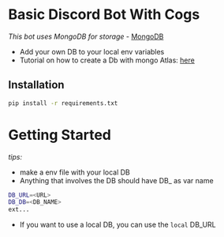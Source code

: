 # Basic Discord Bot With Cogs

*This bot uses MongoDB for storage* - [MongoDB](https://www.mongodb.com/)
- Add your own DB to your local env variables
- Tutorial on how to create a Db with mongo Atlas: [here](https://www.mongodb.com/docs/atlas/getting-started/)

## Installation

```bash
pip install -r requirements.txt
```

# Getting Started

*tips:*
- make a env file with your local DB
- Anything that involves the DB should have DB_ as var name 
```bash
DB_URL=<URL>
DB_DB=<DB_NAME>
ext...
```
- If you want to use a local DB, you can use the `local` DB_URL